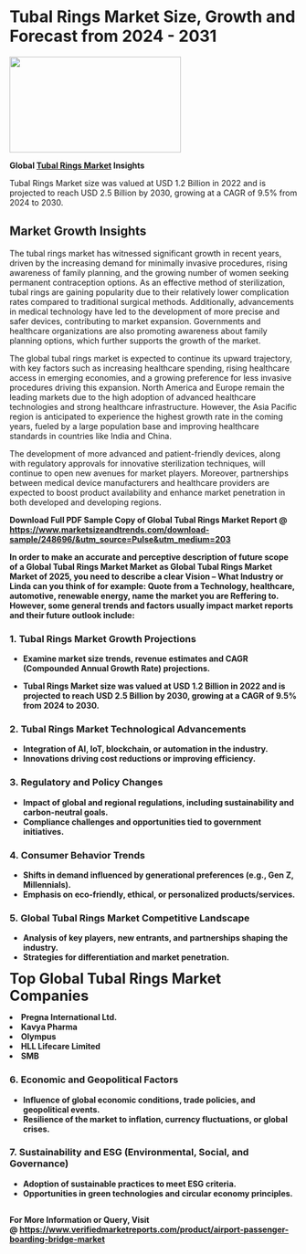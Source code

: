 <H1>Tubal Rings Market Size, Growth and Forecast from 2024 - 2031</H1><img class="aligncenter size-medium wp-image-584254" src="https://thirdeyenews.in/wp-content/uploads/2024/09/Global-Market-Research-300x168.jpeg" alt="" width="300" height="168" /><p><strong>Global&nbsp;<a href="https://www.marketsizeandtrends.com/download-sample/248696/&amp;utm_source=Pulse&amp;utm_medium=203">Tubal Rings Market</a> Insights</strong></p><p>Tubal Rings Market size was valued at USD 1.2 Billion in 2022 and is projected to reach USD 2.5 Billion by 2030, growing at a CAGR of 9.5% from 2024 to 2030.</p><p><h2>Market Growth Insights</h2> <p>The tubal rings market has witnessed significant growth in recent years, driven by the increasing demand for minimally invasive procedures, rising awareness of family planning, and the growing number of women seeking permanent contraception options. As an effective method of sterilization, tubal rings are gaining popularity due to their relatively lower complication rates compared to traditional surgical methods. Additionally, advancements in medical technology have led to the development of more precise and safer devices, contributing to market expansion. Governments and healthcare organizations are also promoting awareness about family planning options, which further supports the growth of the market.</p> <p><strong></strong></p> <p>The global tubal rings market is expected to continue its upward trajectory, with key factors such as increasing healthcare spending, rising healthcare access in emerging economies, and a growing preference for less invasive procedures driving this expansion. North America and Europe remain the leading markets due to the high adoption of advanced healthcare technologies and strong healthcare infrastructure. However, the Asia Pacific region is anticipated to experience the highest growth rate in the coming years, fueled by a large population base and improving healthcare standards in countries like India and China.</p> <p>The development of more advanced and patient-friendly devices, along with regulatory approvals for innovative sterilization techniques, will continue to open new avenues for market players. Moreover, partnerships between medical device manufacturers and healthcare providers are expected to boost product availability and enhance market penetration in both developed and developing regions.</p> <p><strong></p><p><span class=""><strong>Download Full PDF Sample Copy of Global Tubal Rings Market Report</strong> @ <a href="https://www.marketsizeandtrends.com/download-sample/248696/&amp;utm_source=Pulse&amp;utm_medium=203" target="_blank">https://www.marketsizeandtrends.com/download-sample/248696/&amp;utm_source=Pulse&amp;utm_medium=203</a></span></p><p>In order to make an accurate and perceptive description of future scope of a Global&nbsp;Tubal Rings Market Market as Global&nbsp;Tubal Rings Market Market of 2025, you need to describe a clear Vision &ndash; What Industry or Linda can you think of for example: Quote from a Technology, healthcare, automotive, renewable energy, name the market you are Reffering to. However, some general trends and factors usually impact market reports and their future outlook include:</p><h3>1.&nbsp;<strong>Tubal Rings Market Growth Projections</strong></h3><ul><li>Examine market size trends, revenue estimates and CAGR (Compounded Annual Growth Rate) projections.</li><li><p>Tubal Rings Market size was valued at USD 1.2 Billion in 2022 and is projected to reach USD 2.5 Billion by 2030, growing at a CAGR of 9.5% from 2024 to 2030.</p></li></ul><h3>2.&nbsp;<strong>Tubal Rings Market Technological Advancements</strong></h3><ul><li>Integration of AI, IoT, blockchain, or automation in the industry.</li><li>Innovations driving cost reductions or improving efficiency.</li></ul><h3>3.&nbsp;<strong>Regulatory and Policy Changes</strong></h3><ul><li>Impact of global and regional regulations, including sustainability and carbon-neutral goals.</li><li>Compliance challenges and opportunities tied to government initiatives.</li></ul><h3>4.&nbsp;<strong>Consumer Behavior Trends</strong></h3><ul><li>Shifts in demand influenced by generational preferences (e.g., Gen Z, Millennials).</li><li>Emphasis on eco-friendly, ethical, or personalized products/services.</li></ul><h3>5.&nbsp;<strong>Global Tubal Rings Market Competitive Landscape</strong></h3><ul><li>Analysis of key players, new entrants, and partnerships shaping the industry.</li><li>Strategies for differentiation and market penetration.</li></ul><p data-pm-slice="1 1 []"><span style="color: inherit; font-family: inherit; font-size: 25px;">Top Global Tubal Rings Market Companies</span></p><div class="" data-test-id=""><p><li>Pregna International Ltd.</li><li> Kavya Pharma</li><li> Olympus</li><li> HLL Lifecare Limited</li><li> SMB</li></p></div><h3>6.&nbsp;<strong>Economic and Geopolitical Factors</strong></h3><ul><li>Influence of global economic conditions, trade policies, and geopolitical events.</li><li>Resilience of the market to inflation, currency fluctuations, or global crises.</li></ul><h3>7.&nbsp;<strong>Sustainability and ESG (Environmental, Social, and Governance)</strong></h3><ul><li>Adoption of sustainable practices to meet ESG criteria.</li><li>Opportunities in green technologies and circular economy principles.</li></ul><h2><strong style="font-size: 14px;">For More Information or Query, Visit @&nbsp;</strong><a style="background-color: #ffffff; font-size: 14px;" href="https://www.marketsizeandtrends.com/report/tubal-rings-market/" target="_blank">https://www.verifiedmarketreports.com/product/airport-passenger-boarding-bridge-market</a></h2>
